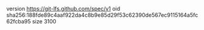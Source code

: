 version https://git-lfs.github.com/spec/v1
oid sha256:188fde89c4aaf922da4c8b9e85d29f53c62390de567ec9115164a5fc62fcba95
size 3100

